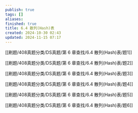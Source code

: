 ```yaml
---
publish: true
tags: []
aliases: 
finished: true
title: 6.4 散列(Hash)表
created: 2024-10-30 02:43
updated: 2024-11-15 07:17
---
```


[[刷题/408真题分类/DS真题/第 6 章查找/6.4 散列(Hash)表/题1]]

[[刷题/408真题分类/DS真题/第 6 章查找/6.4 散列(Hash)表/题2]]

[[刷题/408真题分类/DS真题/第 6 章查找/6.4 散列(Hash)表/题3]]

[[刷题/408真题分类/DS真题/第 6 章查找/6.4 散列(Hash)表/题4]]

[[刷题/408真题分类/DS真题/第 6 章查找/6.4 散列(Hash)表/题5]]

[[刷题/408真题分类/DS真题/第 6 章查找/6.4 散列(Hash)表/题6]]